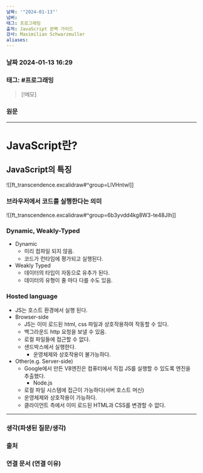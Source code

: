 ```yaml
---
날짜: '"2024-01-13"'
넘버: 
태그: 프로그래밍
출처: JavaScript 완벽 가이드
강사: Maximilian Schwarzmuller
aliases:
---
```

### 날짜  2024-01-13 16:29

### 태그: #프로그래밍 

>[!메모]
>

### 원문
---
# JavaScript란?
## JavaScript의 특징
![[ft_transcendence.excalidraw#^group=LlVHntwl]]
### 브라우저에서 코드를 실행한다는 의미
![[ft_transcendence.excalidraw#^group=6b3yvdd4kg8W3-te48JIh]]
### Dynamic, Weakly-Typed
- Dynamic
	- 미리 컴파일 되지 않음.
	- 코드가 런타임에 평가되고 실행된다.
- Weakly Typed
	- 데이터의 타입이 자동으로 유추가 된다.
	- 데이터의 유형이 줄 마다 다를 수도 있음.
### Hosted language
- JS는 호스트 환경에서 실행 된다.
- Browser-side
	- JS는 이미 로드된 html, css 파일과 상호작용하여 작동할 수 있다.
	- 백그라운드 http 요청을 보낼 수 있음.
	- 로컬 파일들에 접근할 수 없다.
	- 샌드박스에서 실행한다.
		- 운영체제와 상호작용이 불가능하다.
- Other(e.g. Server-side)
	- Google에서 만든 V8엔진은 컴퓨터에서 직접 JS를 실행할 수 있도록 엔진을 추출했다.
		- Node.js
	- 로컬 파일 시스템에 접근이 가능하다(서버 호스트 머신)
	- 운영체제와 상호작용이 가능하다.
	- 클라이언트 측에서 이미 로드된 HTML과 CSS를 변경할 수 없다.

---
### 생각(파생된 질문/생각)

### 출처

### 연결 문서 (연결 이유)
